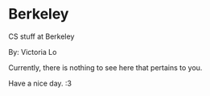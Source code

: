 Berkeley
========

CS stuff at Berkeley

By: Victoria Lo


Currently, there is nothing to see here that pertains to you. 

Have a nice day. :3
